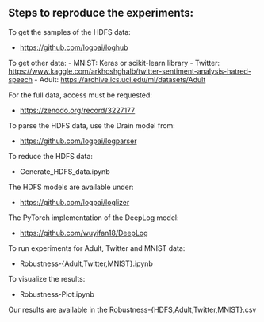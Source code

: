 ## Steps to reproduce the experiments:

To get the samples of the HDFS data:
- https://github.com/logpai/loghub

To get other data:
	- MNIST: Keras or scikit-learn library
	- Twitter: https://www.kaggle.com/arkhoshghalb/twitter-sentiment-analysis-hatred-speech
	- Adult: https://archive.ics.uci.edu/ml/datasets/Adult

For the full data, access must be requested:
- https://zenodo.org/record/3227177

To parse the HDFS data, use the Drain model from: 
- https://github.com/logpai/logparser

To reduce the HDFS data:
- Generate_HDFS_data.ipynb

The HDFS models are available under:
- https://github.com/logpai/loglizer

The PyTorch implementation of the DeepLog model:
- https://github.com/wuyifan18/DeepLog

To run experiments for Adult, Twitter and MNIST data:
- Robustness-{Adult,Twitter,MNIST}.ipynb

To visualize the results:
- Robustness-Plot.ipynb

Our results are available in the Robustness-{HDFS,Adult,Twitter,MNIST}.csv
